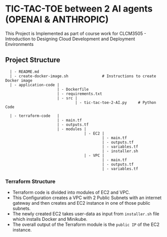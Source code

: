 # TIC-TAC-TOE between 2 AI agents (OPENAI & ANTHROPIC)

This Project is Implemented as part of course work for CLCM3505 - Introduction to Designing Cloud Development and Deployment Environments

## Project Structure

```
  | - README.md
  | - create-docker-image.sh               # Instructions to create Docker image
  | - application-code |
                       | - Dockerfile
                       | - requirements.txt
                       | - src |
                               | - tic-tac-toe-2-AI.py     # Python Code

  | - terraform-code   |
                       | - main.tf
                       | - outputs.tf
                       | - modules |
                                   | - EC2 |
                                           | - main.tf
                                           | - outputs.tf
                                           | - variables.tf
                                           | - installer.sh
                                   | - VPC |
                                           | - main.tf
                                           | - outputs.tf
                                           | - variables.tf
```

### Terraform Structure

- Terraform code is divided into modules of EC2 and VPC.
- This Configuration creates a VPC with 2 Public Subnets with an internet gateway and then creates and EC2 instance in one of those public subnets.
- The newly created EC2 takes user-data as input from `installer.sh` file which installs Docker and Minikube.
- The overall output of the Terraform module is the `public IP` of the EC2 instance.
